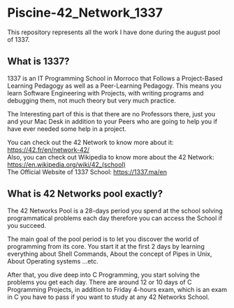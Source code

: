 # Piscine-42_Network_1337

This repository represents all the work I have done during the august pool of 1337.

## What is 1337?

1337 is an IT Programming School in Morroco that Follows a Project-Based Learning Pedagogy as well
as a Peer-Learning Pedagogy. This means you learn Software Engineering with Projects, with writing 
programs and debugging them, not much theory but very much practice.

The Interesting part of this is that there are no Professors there, just you and your Mac Desk in addition 
to your Peers who are going to help you if have ever needed some help in a project.

You can check out the 42 Network to know more about it: https://42.fr/en/network-42/ <br />
Also, you can check out Wikipedia to know more about the 42 Network: https://en.wikipedia.org/wiki/42_(school) <br />
The Official Website of 1337 School: https://1337.ma/en

## What is 42 Networks pool exactly?

The 42 Networks Pool is a 28-days period you spend at the school solving programmatical problems each day therefore you can access 
the School if you succeed.

The main goal of the pool period is to let you discover the world of programming from its core. You start it at the first 2 days by learning everything about 
Shell Commands, About the concept of Pipes in Unix, About Operating systems ...etc.

After that, you dive deep into C Programming, you start solving the problems you get each day. There are around 12 or 10 days of C Programming Projects, in addition
to Friday 4-hours exam, which is an exam in C you have to pass if you want to study at any 42 Networks School.
